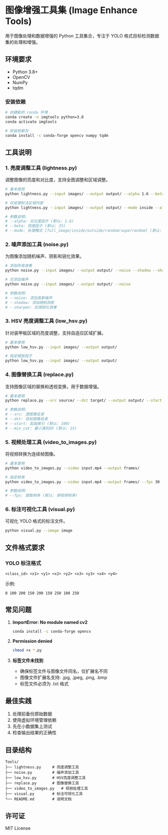 # 图像增强工具集 (Image Enhance Tools)

用于图像处理和数据增强的 Python 工具集合，专注于 YOLO 格式目标检测数据集的处理和增强。

## 环境要求

- Python 3.8+
- OpenCV
- NumPy
- tqdm

### 安装依赖

```bash
# 创建新的 conda 环境
conda create -n imgtools python=3.8
conda activate imgtools

# 安装依赖包
conda install -c conda-forge opencv numpy tqdm
```

## 工具说明

### 1. 亮度调整工具 (lightness.py)

调整图像的亮度和对比度，支持全图调整和区域调整。

```bash
# 基本使用
python lightness.py --input images/ --output output/ --alpha 1.6 --beta 25

# 仅处理标注区域内部
python lightness.py --input images/ --output output/ --mode inside --alpha 1.8 --beta 20

# 参数说明:
# --alpha: 对比度因子 (默认: 1.6)
# --beta: 亮度因子 (默认: 25)
# --mode: 处理模式 [full_image/inside/outside/random/superrandom] (默认: full_image)
```

### 2. 噪声添加工具 (noise.py)

为图像添加随机噪声、阴影和锐化效果。

```bash
# 添加所有效果
python noise.py --input images/ --output output/ --noise --shadow --sharpen

# 仅添加噪声
python noise.py --input images/ --output output/ --noise

# 参数说明:
# --noise: 添加高斯噪声
# --shadow: 添加随机阴影
# --sharpen: 应用锐化效果
```

### 3. HSV 亮度调整工具 (low_hsv.py)

针对装甲板区域的亮度调整，支持自适应区域扩展。

```bash
# 基本使用
python low_hsv.py --input images/ --output output/

# 指定缩放因子
python low_hsv.py --input images/ --output output/ 

```

### 4. 图像替换工具 (replace.py)

支持图像区域的替换和透视变换，用于数据增强。

```bash
# 基本使用
python replace.py --src source/ --dst target/ --output output/ --start 100 --min_cat 23

# 参数说明:
# --src: 源图像目录
# --dst: 目标图像目录
# --start: 起始索引 (默认: 100)
# --min_cat: 最小类别ID (默认: 23)
```

### 5. 视频处理工具 (video_to_images.py)

将视频转换为连续帧图像。

```bash
# 基本使用
python video_to_images.py --video input.mp4 --output frames/

# 指定帧率
python video_to_images.py --video input.mp4 --output frames/ --fps 30

# 参数说明:
# --fps: 提取帧率 (默认: 原视频帧率)
```

### 6. 标注可视化工具 (visual.py)

可视化 YOLO 格式的标注文件。

```bash
python visual.py --image image
```

## 文件格式要求

### YOLO 标注格式
```
<class_id> <x1> <y1> <x2> <y2> <x3> <y3> <x4> <y4>
```

示例:
```
0 100 200 150 200 150 250 100 250
```

## 常见问题

1. **ImportError: No module named cv2**
   ```bash
   conda install -c conda-forge opencv
   ```

2. **Permission denied**
   ```bash
   chmod +x *.py
   ```

3. **标签文件未找到**
   - 确保标签文件与图像文件同名，仅扩展名不同
   - 图像文件扩展名支持: .jpg, .jpeg, .png, .bmp
   - 标签文件必须为 .txt 格式

## 最佳实践

1. 处理前备份原始数据
2. 使用虚拟环境管理依赖
3. 先在小数据集上测试
4. 检查输出结果的正确性

## 目录结构

```
Tools/
├── lightness.py     # 亮度调整工具
├── noise.py         # 噪声添加工具
├── low_hsv.py       # HSV亮度调整工具
├── replace.py       # 图像替换工具
├── video_to_images.py   # 视频处理工具
├── visual.py        # 标注可视化工具
└── README.md        # 说明文档
```

## 许可证

MIT License